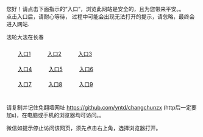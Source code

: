 您好！请点击下面指示的“入口”，浏览此网站是安全的，且为您带来平安。。 <br/>
点击入口后，请耐心等待， 过程中可能会出现无法打开的提示，请忽略，最终会进入网站. </br>

法轮大法在长春<br/>
<div style="padding:10px"><a style="margin:20px" target="_blank" href="https://d3egbyzr033f6f.cloudfront.net/2Qpsp?rrwlmsl" id="ccLink1" rel="nofollow">入口1</a> <a target="_blank" style="margin:20px" href="https://d2lxggih5d42z0.cloudfront.net/2Qpsp?ealabrol" id="ccLink2" rel="nofollow">入口2</a> <a style="margin:20px" target="_blank" href="https://d1rpzey2tn1p3y.cloudfront.net/2Qpsp?vuhmgjz" id="ccLink3" rel="nofollow">入口3</a></div>

<div style="padding:10px" ><a style="margin:20px" target="_blank" href="https://d3egbyzr033f6f.cloudfront.net/2Qpsp?rrwlmsl" id="ccLink4" rel="nofollow">入口4</a> <a style="margin:20px" href="https://d2lxggih5d42z0.cloudfront.net/2Qpsp?ealabrol" target="_blank" id="ccLink5" rel="nofollow">入口5</a> <a style="margin:20px" href="https://d1rpzey2tn1p3y.cloudfront.net/2Qpsp?vuhmgjz" target="_blank" id="ccLink6" rel="nofollow">入口6</a></div>

<div style="padding:10px"><a style="margin:20px" target="_blank" href="https://d3egbyzr033f6f.cloudfront.net/2Qpsp?rrwlmsl" id="ccLink7" rel="nofollow">入口7</a> <a style="margin:20px" href="https://d2lxggih5d42z0.cloudfront.net/2Qpsp?ealabrol" target="_blank" id="ccLink8" rel="nofollow">入口8</a> <a style="margin:20px" target="_blank" href="https://d1rpzey2tn1p3y.cloudfront.net/2Qpsp?vuhmgjz" id="ccLink9" rel="nofollow">入口9</a></div>

<br/>



请复制并记住免翻墙网址 https://github.com/yntd/changchunzx (http后一定要加s)，在电脑或手机的浏览器均可访问。。<br/>

微信如提示停止访问该网页，须先点击右上角，选择浏览器打开。

